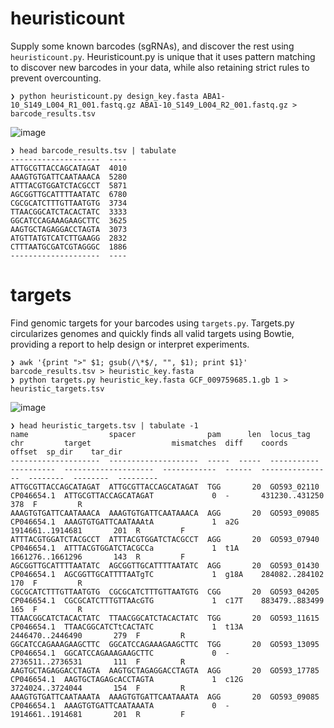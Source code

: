 # heuristicount
Supply some known barcodes (sgRNAs), and discover the rest using `heuristicount.py`. Heuristicount.py is unique that it uses pattern matching to discover new barcodes in your data, while also retaining strict rules to prevent overcounting.

```
❯ python heuristicount.py design_key.fasta ABA1-10_S149_L004_R1_001.fastq.gz ABA1-10_S149_L004_R2_001.fastq.gz > barcode_results.tsv
```
![image](https://github.com/ryandward/barcoder/assets/6970996/b7be2c0f-8154-41bd-9c5a-b1a8cc4b383a)
```
❯ head barcode_results.tsv | tabulate   
--------------------  ----
ATTGCGTTACCAGCATAGAT  4010
AAAGTGTGATTCAATAAACA  5280
ATTTACGTGGATCTACGCCT  5871
AGCGGTTGCATTTTAATATC  6780
CGCGCATCTTTGTTAATGTG  3734
TTAACGGCATCTACACTATC  3333
GGCATCCAGAAAGAAGCTTC  3625
AAGTGCTAGAGGACCTAGTA  3073
ATGTTATGTCATCTTGAAGG  2832
CTTTAATGCGATCGTAGGGC  1886
--------------------  ----
```

# targets
Find genomic targets for your barcodes using `targets.py`. Targets.py circularizes genomes and quickly finds all valid targets using Bowtie, providing a report to help design or interpret experiments. 
```
❯ awk '{print ">" $1; gsub(/\*$/, "", $1); print $1}' barcode_results.tsv > heuristic_key.fasta
❯ python targets.py heuristic_key.fasta GCF_009759685.1.gb 1 > heuristic_targets.tsv
```
![image](https://github.com/ryandward/barcoder/assets/6970996/be39e064-cc05-43a7-aded-ef2210ce6232)
```
❯ head heuristic_targets.tsv | tabulate -1                   
name                  spacer                pam      len  locus_tag    chr         target                  mismatches  diff    coords              offset  sp_dir    tar_dir
--------------------  --------------------  -----  -----  -----------  ----------  --------------------  ------------  ------  ----------------  --------  --------  ---------
ATTGCGTTACCAGCATAGAT  ATTGCGTTACCAGCATAGAT  TGG       20  GO593_02110  CP046654.1  ATTGCGTTACCAGCATAGAT             0  -       431230..431250         378  F         R
AAAGTGTGATTCAATAAACA  AAAGTGTGATTCAATAAACA  AGG       20  GO593_09085  CP046654.1  AAAGTGTGATTCAATAAAtA             1  a2G     1914661..1914681       201  R         F
ATTTACGTGGATCTACGCCT  ATTTACGTGGATCTACGCCT  AGG       20  GO593_07940  CP046654.1  ATTTACGTGGATCTACGCCa             1  t1A     1661276..1661296       143  R         F
AGCGGTTGCATTTTAATATC  AGCGGTTGCATTTTAATATC  AGG       20  GO593_01430  CP046654.1  AGCGGTTGCATTTTAATgTC             1  g18A    284082..284102         170  F         R
CGCGCATCTTTGTTAATGTG  CGCGCATCTTTGTTAATGTG  CGG       20  GO593_04205  CP046654.1  CGCGCATCTTTGTTAAcGTG             1  c17T    883479..883499         165  F         R
TTAACGGCATCTACACTATC  TTAACGGCATCTACACTATC  TGG       20  GO593_11615  CP046654.1  TTAACGGCATCTtCACTATC             1  t13A    2446470..2446490       279  F         R
GGCATCCAGAAAGAAGCTTC  GGCATCCAGAAAGAAGCTTC  TGG       20  GO593_13095  CP046654.1  GGCATCCAGAAAGAAGCTTC             0  -       2736511..2736531       111  F         R
AAGTGCTAGAGGACCTAGTA  AAGTGCTAGAGGACCTAGTA  AGG       20  GO593_17785  CP046654.1  AAGTGCTAGAGcACCTAGTA             1  c12G    3724024..3724044       154  F         R
AAAGTGTGATTCAATAAATA  AAAGTGTGATTCAATAAATA  AGG       20  GO593_09085  CP046654.1  AAAGTGTGATTCAATAAATA             0  -       1914661..1914681       201  R         F

```
